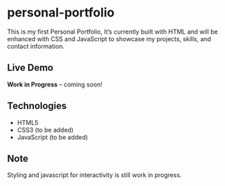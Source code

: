 # personal-portfolio
This is my first Personal Portfolio, It’s currently built with HTML and will be enhanced with CSS and JavaScript to showcase my projects, skills, and contact information.
## Live Demo
**Work in Progress** – coming soon!
## Technologies
- HTML5
- CSS3 (to be added)
- JavaScript (to be added)
## Note
Styling and javascript for interactivity is still work in progress.
